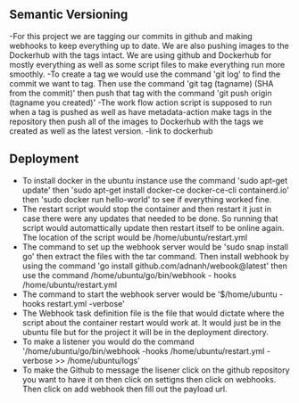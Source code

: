 ## Semantic Versioning
-For this project we are tagging our commits in github and making webhooks to keep everything up to date. We are also pushing images to the Dockerhub with the tags intact. We are using github and Dockerhub for mostly everything as well as some script files to make everything run more smoothly.
-To create a tag we would use the command 'git log' to find the commit we want to tag. Then use the command 'git tag (tagname) (SHA from the commit)' then push that tag with the command 'git push origin (tagname you created)'
-The work flow action script is supposed to run when a tag is pushed as well as have metadata-action make tags in the repository then push all of the images to Dockerhub with the tags we created as well as the latest version.
-link to dockerhub
## Deployment
- To install docker in the ubuntu instance use the command 'sudo apt-get update' then 'sudo apt-get install docker-ce docker-ce-cli containerd.io' then 'sudo docker run hello-world' to see if everything worked fine.
- The restart script would stop the container and then restart it just in case there were any updates that needed to be done. So running that script would automattically update then restart itself to be online again. The location of the script would be /home/ubuntu/restart.yml
- The command to set up the webhook server would be 'sudo snap install go' then extract the files with the tar command. Then install webhook by using the command 'go install github.com/adnanh/webook@latest' then use the command /home/ubuntu/go/bin/webhook - hooks /home/ubuntu/restart.yml
- The command to start the webhook server would be '$/home/ubuntu -hooks restart.yml -verbose'
- The Webhook task definition file is the file that would dictate where the script about the container restart would work at. It would just be in the ubuntu file but for the project it will be in the deployment directory. 
- To make a listener you would do the command '/home/ubuntu/go/bin/webhook -hooks /home/ubuntu/restart.yml -verbose >> /home/ubuntu/logs'
- To make the Github to message the lisener click on the github repository you want to have it on then click on settigns then click on webhooks. Then click on add webhook then fill out the payload url.
